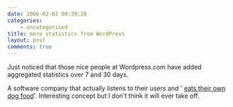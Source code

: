 ```yaml
---
date: 2006-02-02 00:39:28
categories:
    - uncategorised
title: more statistics from WordPress
layout: post
comments: true
---
```

Just noticed that those nice people at Wordpress.com have added
aggregated statistics over 7 and 30 days.

A software company that actually listens to their users and '
[eats their own dog food](http://en.wikipedia.org/wiki/Eat_one's_own_dog_food)'.
Interesting concept but I don't think it will ever take off.
